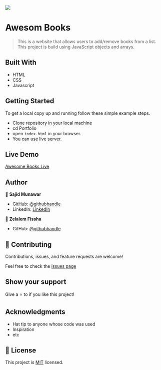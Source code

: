 ![](https://img.shields.io/badge/Microverse-blueviolet)

# Awesom Books

> This is a website that allows users to add/remove books from a list. This project is build using JavaScript objects and arrays.


## Built With

- HTML
- CSS 
- Javascript

## Getting Started

To get a local copy up and running follow these simple example steps.

- Clone repository in your local machine 
- cd Portfolio
- open `index.html` in your browser.
- You can use live server.

## Live Demo

[Awesome Books Live](https://sajid-munawar.github.io/Awesome_Books/)

## Author

👤 **Sajid Munawar**

- GitHub: [@githubhandle](https://github.com/sajid-munawar)
- LinkedIn: [LinkedIn](https://www.linkedin.com/in/sajid-munawar-41ba26180/)

 👤 **Zelalem Fissha**

- GitHub: [@githubhandle](https://github.com/zelalem1222)


## 🤝 Contributing

Contributions, issues, and feature requests are welcome!

Feel free to check the [issues page](https://github.com/sajid-munawar/Awesome_Books/issues)

## Show your support

Give a ⭐️ to if you like this project!


## Acknowledgments

- Hat tip to anyone whose code was used
- Inspiration
- etc

## 📝 License

This project is [MIT](./MIT.md) licensed.

